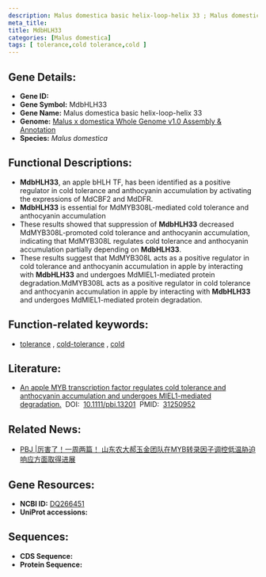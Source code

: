 ```yaml
---
description: Malus domestica basic helix-loop-helix 33 ; Malus domestica
meta_title:
title: MdbHLH33
categories: [Malus domestica]
tags: [ tolerance,cold tolerance,cold ]
---
```


## Gene Details:
- **Gene ID:**	[]()
- **Gene Symbol:** MdbHLH33
- **Gene Name:** Malus domestica basic helix-loop-helix 33
- **Genome:** [Malus x domestica Whole Genome v1.0 Assembly & Annotation](https://www.rosaceae.org/species/malus/malus_x_domestica/genome_v1.0)
- **Species:** *Malus domestica*

## Functional Descriptions:
   - **MdbHLH33**, an apple bHLH TF, has been identified as a positive regulator in cold tolerance and anthocyanin accumulation by activating the expressions of MdCBF2 and MdDFR.
   - **MdbHLH33** is essential for MdMYB308L-mediated cold tolerance and anthocyanin accumulation
   - These results showed that suppression of **MdbHLH33** decreased MdMYB308L-promoted cold tolerance and anthocyanin accumulation, indicating that MdMYB308L regulates cold tolerance and anthocyanin accumulation partially depending on **MdbHLH33**.
   - These results suggest that MdMYB308L acts as a positive regulator in cold tolerance and anthocyanin accumulation in apple by interacting with **MdbHLH33** and undergoes MdMIEL1-mediated protein degradation.MdMYB308L acts as a positive regulator in cold tolerance and anthocyanin accumulation in apple by interacting with **MdbHLH33** and undergoes MdMIEL1-mediated protein degradation.

## Function-related keywords:
   - [tolerance](/tags/tolerance/)&nbsp;,&nbsp;[cold-tolerance](/tags/cold-tolerance/)&nbsp;,&nbsp;[cold](/tags/cold/)

## Literature:
   - [An apple MYB transcription factor regulates cold tolerance and anthocyanin accumulation and undergoes MIEL1-mediated degradation.]( https://onlinelibrary.wiley.com/doi/10.1111/pbi.13201)&nbsp;&nbsp;DOI:&nbsp;&nbsp;[10.1111/pbi.13201](https://onlinelibrary.wiley.com/doi/10.1111/pbi.13201)&nbsp;&nbsp;PMID:&nbsp;&nbsp;[31250952](https://pubmed.ncbi.nlm.nih.gov/31250952/)

## Related News:
   - [PBJ |厉害了！一周两篇！ 山东农大郝玉金团队在MYB转录因子调控低温胁迫响应方面取得进展](https://mp.weixin.qq.com/s?__biz=Mzg3MDEwNDEyMg==&mid=2247484965&idx=1&sn=d9a92cef8d9f83ce92caf1871e6b3bf4&chksm=ce93ab70f9e422669b9e33e3ea3218e18c9c2733b9f74111dd2ed928ff1c25d417a216fa7851&scene=27#wechat_redirect)

## Gene Resources:
- **NCBI ID:**  [DQ266451](https://www.ncbi.nlm.nih.gov/gene/?term=DQ266451)
- **UniProt accessions:** [](https://www.uniprot.org/uniprotkb//entry)



## Sequences:
- **CDS Sequence:**
- **Protein Sequence:**
